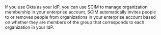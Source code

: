 If you use Okta as your IdP, you can use SCIM to manage organization membership in your enterprise account. SCIM automatically invites people to or removes people from organizations in your enterprise account based on whether they are members of the group that corresponds to each organization in your IdP.
